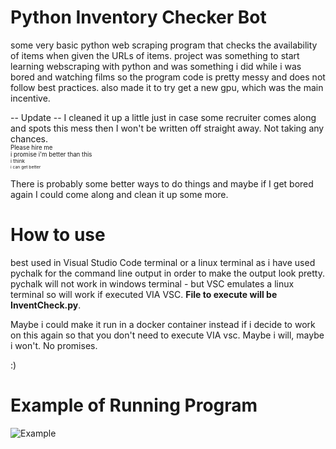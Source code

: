 # Python Inventory Checker Bot
some very basic python web scraping program that checks the availability of items when given the URLs of items. 
project was something to start learning webscraping with python and was something i did while i was bored and watching films so the program code is pretty messy and does not follow best practices.
also made it to try get a new gpu, which was the main incentive.

-- Update -- I cleaned it up a little just in case some recruiter comes along and spots this mess then I won't be written off straight away. Not taking any chances.</br> <sup><sub>Please hire me</sup></sub>\
<sup><sub>i promise i'm better than this</sup></sub>\
<sup><sub><sup>i think</sup></sup></sub>\
<sup><sub><sup><sub>i can get better</sup></sub></sup></sub>

There is probably some better ways to do things and maybe if I get bored again I could come along and clean it up some more.

# How to use
best used in Visual Studio Code terminal or a linux terminal as i have used pychalk for the command line output in order to make the output look pretty.
pychalk will not work in windows terminal - but VSC emulates a linux terminal so will work if executed VIA VSC. **File to execute will be InventCheck.py**.

Maybe i could make it run in a docker container instead if i decide to work on this again so that you don't need to execute VIA vsc.
Maybe i will, maybe i won't.
No promises.

:)

# Example of Running Program
![Example](https://cdn.discordapp.com/attachments/238732619234279424/793809878971187230/7ce0671c9f62a75b29980906acf1bd9e.png)
